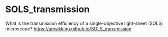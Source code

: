 # SOLS_transmission
What is the transmission efficiency of a single-objective light-sheet (SOLS) microscope?
https://amsikking.github.io/SOLS_transmission
